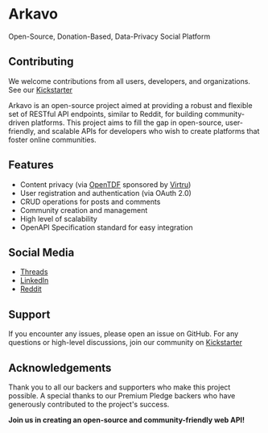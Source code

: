 # Arkavo
Open-Source, Donation-Based, Data-Privacy Social Platform

## Contributing

We welcome contributions from all users, developers, and organizations.  
See our [Kickstarter](https://www.kickstarter.com/projects/phfjr/arkavo-reddit-like-web-api-open-source-donation-based?ref=creator-nav)


Arkavo is an open-source project aimed at providing a robust and flexible set of RESTful API endpoints, similar to Reddit, for building community-driven platforms. This project aims to fill the gap in open-source, user-friendly, and scalable APIs for developers who wish to create platforms that foster online communities.

## Features
- Content privacy (via [OpenTDF](https://opentdf.io) sponsored by [Virtru](https://www.virtru.com/data-protection-platform/trusted-data-format/opentdf))
- User registration and authentication (via OAuth 2.0)
- CRUD operations for posts and comments
- Community creation and management
- High level of scalability
- OpenAPI Specification standard for easy integration

## Social Media
- [Threads](https://www.threads.net/@arkavo0)
- [LinkedIn](https://www.linkedin.com/company/arkavo)
- [Reddit](https://www.reddit.com/r/arkavo/)

## Support

If you encounter any issues, please open an issue on GitHub. For any questions or high-level discussions, join our community on [Kickstarter](https://www.kickstarter.com/projects/phfjr/arkavo-reddit-like-web-api-open-source-donation-based/comments)

## Acknowledgements

Thank you to all our backers and supporters who make this project possible. A special thanks to our Premium Pledge backers who have generously contributed to the project's success.

**Join us in creating an open-source and community-friendly web API!**
